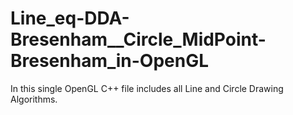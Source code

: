 # Line_eq-DDA-Bresenham__Circle_MidPoint-Bresenham_in-OpenGL
In this single OpenGL C++ file includes all Line and Circle Drawing Algorithms.

